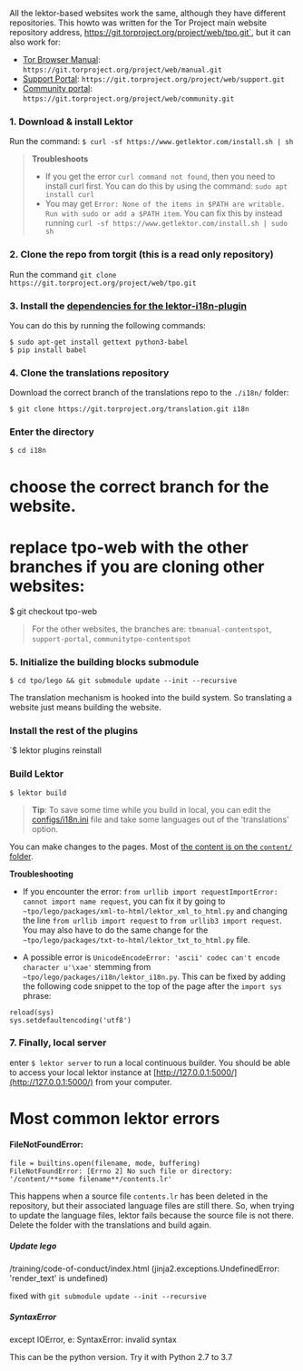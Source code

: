 All the lektor-based websites work the same, although they have different repositories. This howto was written for the Tor Project main website repository address,  https://git.torproject.org/project/web/tpo.git`, but it can also work for:

*  [Tor Browser Manual](https://tb-manual.torproject.org/):  `https://git.torproject.org/project/web/manual.git`
*  [Support Portal](https://support.torproject.org/):  `https://git.torproject.org/project/web/support.git`
*  [Community portal](https://community.torproject.org/):  `https://git.torproject.org/project/web/community.git`

### **1. Download & install Lektor**

Run the command: `$ curl -sf https://www.getlektor.com/install.sh | sh`

> **Troubleshoots**
> *  If you get the error `curl command not found`, then you need to install curl first. You can do this by using the command: `sudo apt install curl`
> * You may get `Error: None of the items in $PATH are writable. Run with sudo or add a $PATH item`. You can fix this by instead running `curl -sf https://www.getlektor.com/install.sh | sudo sh`

### **2. Clone the repo from torgit** (this is a read only repository)
Run the command `git clone https://git.torproject.org/project/web/tpo.git`

### **3. Install the [dependencies for the lektor-i18n-plugin](https://github.com/numericube/lektor-i18n-plugin#prerequisites)**
You can do this by running the following commands:
```
$ sudo apt-get install gettext python3-babel
$ pip install babel
```
### **4. Clone the translations repository**
Download the correct branch of the translations repo to the `./i18n/` folder:

`$ git clone https://git.torproject.org/translation.git i18n`

### Enter the directory
`$ cd i18n`

# choose the correct branch for the website.
# replace tpo-web with the other branches if you are cloning other websites:
$ git checkout tpo-web
> For the other websites, the branches are: `tbmanual-contentspot`, `support-portal`, `communitytpo-contentspot` 

### **5. Initialize the building blocks submodule**
`$ cd tpo/lego && git submodule update --init --recursive`


The translation mechanism is hooked into the build system. So translating a website just means building the website.

### Install the rest of the plugins
`$ lektor plugins reinstall

### Build Lektor

`$ lektor build`

> **Tip**: To save some time while you build in local, you can edit the [configs/i18n.ini](https://gitweb.torproject.org/project/web/tpo.git/tree/configs/i18n.ini) file and take some languages out of the 'translations' option. 

You can make changes to the pages. Most of [the content is on the `content/` folder](https://dip.torproject.org/torproject/web/tpo/wikis/Writing-the-content).

**Troubleshooting**

* If you encounter the error: `from urllib import requestImportError: cannot import name request`, you can fix it by going to `~tpo/lego/packages/xml-to-html/lektor_xml_to_html.py` and changing the line `from urllib import request` to `from urllib3 import request`. You may also have to do the same change for the `~tpo/lego/packages/txt-to-html/lektor_txt_to_html.py` file.

* A possible error is `UnicodeEncodeError: 'ascii' codec can't encode character u'\xae'` stemming from `~tpo/lego/packages/i18n/lektor_i18n.py`. This can be fixed by adding the following code snippet to the top of the page after the `import sys` phrase:
```
reload(sys)
sys.setdefaultencoding('utf8')
```


### **7. Finally, local server** 
enter `$ lektor server` to run a local continuous builder.
You should be able to access your local lektor instance at [http://127.0.0.1:5000/](http://127.0.0.1:5000/) from your computer.

# Most common lektor errors

#### FileNotFoundError:
    file = builtins.open(filename, mode, buffering) 
    FileNotFoundError: [Errno 2] No such file or directory: '/content/**some filename**/contents.lr'

This happens when a source file `contents.lr` has been deleted in the repository, but their associated language files are still there. So, when trying to update the language files, lektor fails because the source file is not there. Delete the folder with the translations and build again. 

##### Update lego
/training/code-of-conduct/index.html (jinja2.exceptions.UndefinedError: 'render_text' is undefined)

fixed with `git submodule update --init --recursive`

##### SyntaxError
except IOError, e: SyntaxError: invalid syntax

This can be the python version. Try it with Python 2.7 to 3.7

